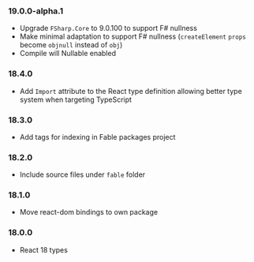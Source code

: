 ### 19.0.0-alpha.1

- Upgrade `FSharp.Core` to 9.0.100 to support F# nullness
- Make minimal adaptation to support F# nullness (`createElement` `props` become `objnull` instead of `obj`)
- Compile will Nullable enabled

### 18.4.0

- Add `Import` attribute to the React type definition allowing better type system when targeting TypeScript

### 18.3.0

- Add tags for indexing in Fable packages project

### 18.2.0

- Include source files under `fable` folder

### 18.1.0

- Move react-dom bindings to own package

### 18.0.0

- React 18 types
